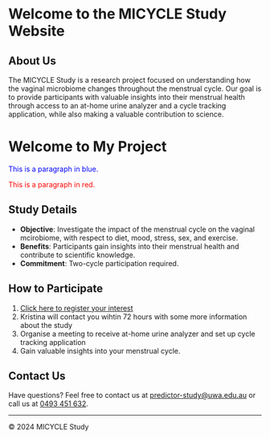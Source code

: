 # Welcome to the MICYCLE Study Website

## About Us

The MICYCLE Study is a research project focused on understanding how the vaginal microbiome changes throughout the menstrual cycle. Our goal is to provide participants with valuable insights into their menstrual health through access to an at-home urine analyzer and a cycle tracking application, while also making a valuable contribution to science.

# Welcome to My Project

<p style="color: blue;">This is a paragraph in blue.</p>
<p style="color: red;">This is a paragraph in red.</p>

## Study Details

- **Objective**: Investigate the impact of the menstrual cycle on the vaginal mcirobiome, with respect to diet, mood, stress, sex, and exercise.
- **Benefits**: Participants gain insights into their menstrual health and contribute to scientific knowledge.
- **Commitment**: Two-cycle participation required.

## How to Participate

1. [Click here to register your interest](https://forms.gle/tSynFr28zAbbYDYSA)
2. Kristina will contact you wihtin 72 hours with some more information about the study
3. Organise a meeting to receive at-home urine analyzer and set up cycle tracking application
4. Gain valuable insights into your menstrual cycle.

## Contact Us

Have questions? Feel free to contact us at [predictor-study@uwa.edu.au](mailto:predictor-study@uwa.edu.au) or call us at [0493 451 632](tel:+614933451632).

---

&copy; 2024 MICYCLE Study

